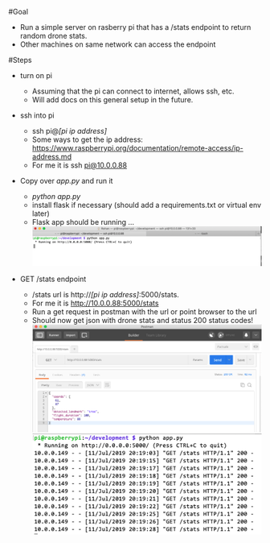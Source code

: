 #Goal
* Run a simple server on rasberry pi that has a /stats endpoint to return random drone stats. 
* Other machines on same network can access the endpoint

#Steps

* turn on pi
	* Assuming that the pi can connect to internet, allows ssh, etc.
	* Will add docs on this general setup in the future.
	
* ssh into pi
	* ssh pi@*[pi ip address]*
	* Some ways to get the ip address: https://www.raspberrypi.org/documentation/remote-access/ip-address.md
	* For me it is ssh pi@10.0.0.88

* Copy over *app.py* and run it
	* *python app.py*
	* install flask if necessary (should add a requirements.txt or virtual env later)
	* Flask app should be running ...
![running](imgs/running.png?raw=true)

* GET /stats endpoint 
	* /stats url is http://*[pi ip address]*:5000/stats. 
	* For me it is http://10.0.0.88:5000/stats
	* Run a get request in postman with the url or point browser to the url
	* Should now get json with drone stats and status 200 status codes!
![postman](imgs/postman.png?raw=true)
![codes](imgs/status_codes.png?raw=true)

